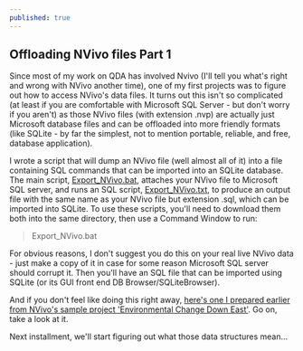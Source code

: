 ```yaml
---
published: true
---
```


## Offloading NVivo files Part 1

Since most of my work on QDA has involved Nvivo (I'll tell you what's right and wrong with NVivo another time), one of my first projects was to figure out how to access NVivo's data files. It turns out this isn't so complicated (at least if you are comfortable with Microsoft SQL Server - but don't worry if you aren't) as those NVivo files (with extension .nvp) are actually just Microsoft database files and can be offloaded into more friendly formats (like SQLite - by far the simplest, not to mention portable, reliable, and free, database application).

I wrote a script that will dump an NVivo file (well almost all of it) into a file containing SQL commands that can be imported into an SQLite database. The main script, [Export_NVivo.bat](https://github.com/jschultz/nvivo-interoperability/raw/master/Export_NVivo.bat), attaches your NVivo file to Microsoft SQL server, and runs an SQL script, [Export_NVivo.txt](https://github.com/jschultz/nvivo-interoperability/raw/master/Export_NVivo.txt), to produce an output file with the same name as your NVivo file but extension .sql, which can be imported into SQLite. To use these scripts, you'll need to download them both into the same directory, then use a Command Window to run:

> Export_NVivo.bat <name of your NVivo file>

For obvious reasons, I don't suggest you do this on your real live NVivo data - just make a copy of it in case for some reason Microsoft SQL server should corrupt it. Then you'll have an SQL file that can be imported using SQLite (or its GUI front end DB Browser/SQLiteBrowser).

And if you don't feel like doing this right away, [here's one I prepared earlier from NVivo's sample project 'Environmental Change Down East'](https://github.com/jschultz/nvivo-interoperability/raw/master/Sample%20project.sqlite). Go on, take a look at it.

Next installment, we'll start figuring out what those data structures mean...